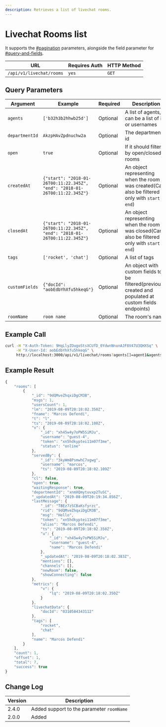 ```yaml
---
description: Retrieves a list of livechat rooms.
---
```


# Livechat Rooms list

&#x20;It supports the [#pagination](../../#pagination "mention") parameters, alongside the field parameter for [#query-and-fields](../../#query-and-fields "mention").

| URL                      | Requires Auth | HTTP Method |
| ------------------------ | ------------- | ----------- |
| `/api/v1/livechat/rooms` | `yes`         | `GET`       |

## Query Parameters

| Argument       | Example                                                                    | Required | Description                                                                                              |
| -------------- | -------------------------------------------------------------------------- | -------- | -------------------------------------------------------------------------------------------------------- |
| `agents`       | `['b32h3b2hhwb25d']`                                                       | Optional | A list of agents, can be a list of ids or usernames                                                      |
| `departmentId` | `AkzpHAvZpdnuchw2a`                                                        | Optional | The department's id                                                                                      |
| `open`         | `true`                                                                     | Optional | If it should filter by open/closed rooms                                                                 |
| `createdAt`    | `{"start": "2018-01-26T00:11:22.345Z", "end": "2018-01-26T00:11:22.345Z"}` | Optional | An object representing when the room was created(Can also be filtered only with `start` or `end`)        |
| `closedAt`     | `{"start": "2018-01-26T00:11:22.345Z", "end": "2018-01-26T00:11:22.345Z"}` | Optional | An object representing when the room was closed(Can also be filtered only with `start` or `end`)         |
| `tags`         | `['rocket', 'chat']`                                                       | Optional | A list of tags                                                                                           |
| `customFields` | `{"docId": "aobEdbYhXfu5hkeqG"}`                                           | Optional | An object with custom fields to be filtered(previously created and populated at custom fields endpoints) |
| `roomName`     | `room name`                                                                | Optional | The room's name                                                                                          |

## Example Call

```bash
curl -H "X-Auth-Token: 9HqLlyZOugoStsXCUfD_0YdwnNnunAJF8V47U3QHXSq" \
     -H "X-User-Id: aobEdbYhXfu5hkeqG" \
     http://localhost:3000/api/v1/livechat/rooms?agents[]=agent1&agents[]=agent2&departamentId=123&open=true&createdAt={"start": "2018-01-26T00:11:22.345Z", "end": "2018-01-26T00:11:22.345Z"}&closedAt={"start": "2018-01-26T00:11:22.345Z", "end": "2018-01-26T00:11:22.345Z"}&tags[]=rocket&customFields={"docId": "031041"}&count=3&offset=1&sort={"_updatedAt": 1}&fields={"msgs": 1}&roomName=test
```

## Example Result

```javascript
{
    "rooms": [
        {
            "_id": "9dQMveZhqxiDgCM3B",
            "msgs": 1,
            "usersCount": 1,
            "lm": "2019-08-09T20:18:02.350Z",
            "fname": "Marcos Defendi",
            "t": "l",
            "ts": "2019-08-09T20:18:02.108Z",
            "v": {
                "_id": "xh45w4y7oPW5SiMJu",
                "username": "guest-4",
                "token": "xn5hdkyptei11m07f3me",
                "status": "online"
            },
            "servedBy": {
                "_id": "3kyWm8PsmwhC7xgwg",
                "username": "marcos",
                "ts": "2019-08-09T20:18:02.109Z"
            },
            "cl": false,
            "open": true,
            "waitingResponse": true,
            "departmentId": "xnmXQmytuvxp2TuSC",
            "_updatedAt": "2019-08-09T20:19:34.856Z",
            "lastMessage": {
                "_id": "TBEz7zSCBaKsfyrzc",
                "rid": "9dQMveZhqxiDgCM3B",
                "msg": "Hello",
                "token": "xn5hdkyptei11m07f3me",
                "alias": "Marcos Defendi",
                "ts": "2019-08-09T20:18:02.350Z",
                "u": {
                    "_id": "xh45w4y7oPW5SiMJu",
                    "username": "guest-4",
                    "name": "Marcos Defendi"
                },
                "_updatedAt": "2019-08-09T20:18:02.383Z",
                "mentions": [],
                "channels": [],
                "newRoom": false,
                "showConnecting": false
            },
            "metrics": {
                "v": {
                    "lq": "2019-08-09T20:18:02.350Z"
                }
            },
            "livechatData": {
                "docId": "0310584343112"
            },
            "tags": [
                "rocket",
                "chat"
            ],
            "name": "Marcos Defendi"
        }
    ],
    "count": 1,
    "offset": 1,
    "total": 7,
    "success": true
}
```

## Change Log

| Version | Description                               |
| ------- | ----------------------------------------- |
| 2.4.0   | Added support to the parameter `roomName` |
| 2.0.0   | Added                                     |
